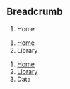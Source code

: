 ## Breadcrumb

<div class="row">
  <div class="col-lg-6">
    <ol class="breadcrumb">
      <li class="active">Home</li>
    </ol>
    <ol class="breadcrumb">
      <li><a href="#">Home</a></li>
      <li class="active">Library</li>
    </ol>
    <ol class="breadcrumb" style="margin-bottom: 5px;">
      <li><a href="#">Home</a></li>
      <li><a href="#">Library</a></li>
      <li class="active">Data</li>
    </ol>

  </div>
</div>